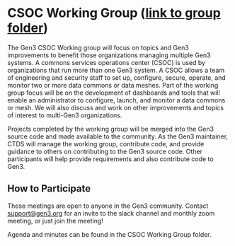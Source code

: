 # CSOC Working Group ([link to group folder](https://github.com/uc-cdis/gen3-community/tree/master/CSOC_Working_Group_items))

The Gen3 CSOC Working group will focus on topics and Gen3 improvements to benefit those organizations managing multiple Gen3 systems. A commons services operations center (CSOC) is used by organizations that run more than one Gen3 system. A CSOC allows a team of engineering and security staff to set up, configure, secure, operate, and monitor two or more data commons or data meshes. Part of the working group focus will be on the development of dashboards and tools that will enable an administrator to configure, launch, and monitor a data commons or mesh. We will also discuss and work on other improvements and topics of interest to multi-Gen3 organizations.

Projects completed by the working group will be merged into the Gen3 source code and made available to the community. As the Gen3 maintainer, CTDS will manage the working group, contribute code, and provide guidance to others on contributing to the Gen3 source code. Other participants will help provide requirements and also contribute code to Gen3.

## **How to Participate**

These meetings are open to anyone in the Gen3 community. Contact [support@gen3.org](mailto:support@gen3.org) for an invite to the slack channel and monthly zoom meeting, or just join the meeting!

Agenda and minutes can be found in the CSOC Working Group folder.

